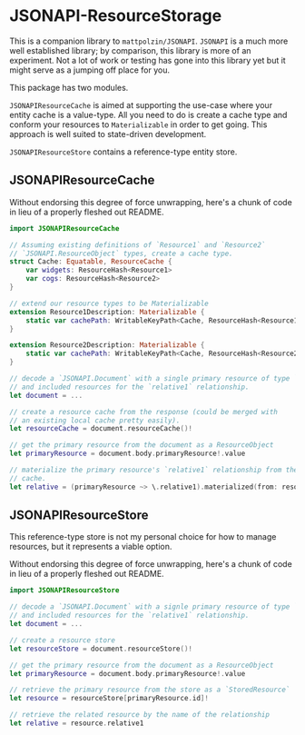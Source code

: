 # JSONAPI-ResourceStorage

This is a companion library to `mattpolzin/JSONAPI`. `JSONAPI` is a much more well established library; by comparison, this library is more of an experiment. Not a lot of work or testing has gone into this library yet but it might serve as a jumping off place for you.

This package has two modules. 

`JSONAPIResourceCache` is aimed at supporting the use-case where your entity cache is a value-type. All you need to do is create a cache type and conform your resources to `Materializable` in order to get going. This approach is well suited to state-driven development.

`JSONAPIResourceStore` contains a reference-type entity store.

## JSONAPIResourceCache

Without endorsing this degree of force unwrapping, here's a chunk of code in lieu of a properly fleshed out README.
```swift
import JSONAPIResourceCache

// Assuming existing definitions of `Resource1` and `Resource2` 
// `JSONAPI.ResourceObject` types, create a cache type.
struct Cache: Equatable, ResourceCache {
    var widgets: ResourceHash<Resource1>
    var cogs: ResourceHash<Resource2>
}

// extend our resource types to be Materializable
extension Resource1Description: Materializable {
    static var cachePath: WritableKeyPath<Cache, ResourceHash<Resource1>> { \.widgets }
}

extension Resource2Description: Materializable {
    static var cachePath: WritableKeyPath<Cache, ResourceHash<Resource2>> { \.cogs }
}

// decode a `JSONAPI.Document` with a single primary resource of type `Resource1` 
// and included resources for the `relative1` relationship.
let document = ...

// create a resource cache from the response (could be merged with
// an existing local cache pretty easily).
let resourceCache = document.resourceCache()!

// get the primary resource from the document as a ResourceObject
let primaryResource = document.body.primaryResource!.value

// materialize the primary resource's `relative1` relationship from the
// cache.
let relative = (primaryResource ~> \.relative1).materialized(from: resourceCache) 
```

## JSONAPIResourceStore

This reference-type store is not my personal choice for how to manage resources, but it represents a viable option.

Without endorsing this degree of force unwrapping, here's a chunk of code in lieu of a properly fleshed out README.
```swift
import JSONAPIResourceStore

// decode a `JSONAPI.Document` with a signle primary resource of type `Resource1` 
// and included resources for the `relative1` relationship.
let document = ...

// create a resource store
let resourceStore = document.resourceStore()!

// get the primary resource from the document as a ResourceObject
let primaryResource = document.body.primaryResource!.value

// retrieve the primary resource from the store as a `StoredResource`
let resource = resourceStore[primaryResource.id]!

// retrieve the related resource by the name of the relationship
let relative = resource.relative1
```
